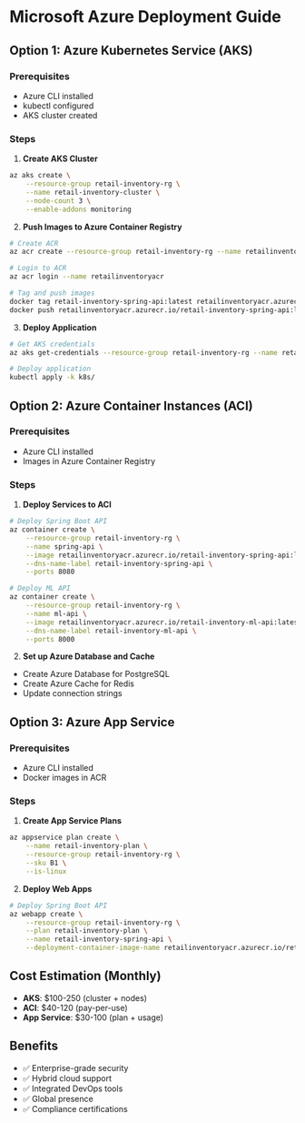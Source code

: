 # Microsoft Azure Deployment Guide

## Option 1: Azure Kubernetes Service (AKS)

### Prerequisites
- Azure CLI installed
- kubectl configured
- AKS cluster created

### Steps

1. **Create AKS Cluster**
```bash
az aks create \
    --resource-group retail-inventory-rg \
    --name retail-inventory-cluster \
    --node-count 3 \
    --enable-addons monitoring
```

2. **Push Images to Azure Container Registry**
```bash
# Create ACR
az acr create --resource-group retail-inventory-rg --name retailinventoryacr --sku Basic

# Login to ACR
az acr login --name retailinventoryacr

# Tag and push images
docker tag retail-inventory-spring-api:latest retailinventoryacr.azurecr.io/retail-inventory-spring-api:latest
docker push retailinventoryacr.azurecr.io/retail-inventory-spring-api:latest
```

3. **Deploy Application**
```bash
# Get AKS credentials
az aks get-credentials --resource-group retail-inventory-rg --name retail-inventory-cluster

# Deploy application
kubectl apply -k k8s/
```

## Option 2: Azure Container Instances (ACI)

### Prerequisites
- Azure CLI installed
- Images in Azure Container Registry

### Steps

1. **Deploy Services to ACI**
```bash
# Deploy Spring Boot API
az container create \
    --resource-group retail-inventory-rg \
    --name spring-api \
    --image retailinventoryacr.azurecr.io/retail-inventory-spring-api:latest \
    --dns-name-label retail-inventory-spring-api \
    --ports 8080

# Deploy ML API
az container create \
    --resource-group retail-inventory-rg \
    --name ml-api \
    --image retailinventoryacr.azurecr.io/retail-inventory-ml-api:latest \
    --dns-name-label retail-inventory-ml-api \
    --ports 8000
```

2. **Set up Azure Database and Cache**
- Create Azure Database for PostgreSQL
- Create Azure Cache for Redis
- Update connection strings

## Option 3: Azure App Service

### Prerequisites
- Azure CLI installed
- Docker images in ACR

### Steps

1. **Create App Service Plans**
```bash
az appservice plan create \
    --name retail-inventory-plan \
    --resource-group retail-inventory-rg \
    --sku B1 \
    --is-linux
```

2. **Deploy Web Apps**
```bash
# Deploy Spring Boot API
az webapp create \
    --resource-group retail-inventory-rg \
    --plan retail-inventory-plan \
    --name retail-inventory-spring-api \
    --deployment-container-image-name retailinventoryacr.azurecr.io/retail-inventory-spring-api:latest
```

## Cost Estimation (Monthly)
- **AKS**: $100-250 (cluster + nodes)
- **ACI**: $40-120 (pay-per-use)
- **App Service**: $30-100 (plan + usage)

## Benefits
- ✅ Enterprise-grade security
- ✅ Hybrid cloud support
- ✅ Integrated DevOps tools
- ✅ Global presence
- ✅ Compliance certifications
